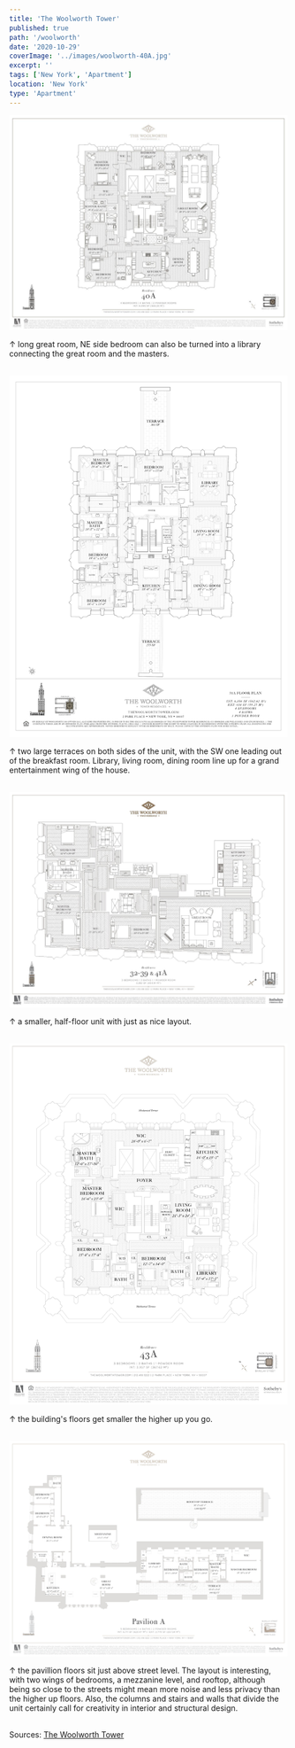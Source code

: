 ```yaml
---
title: 'The Woolworth Tower'
published: true
path: '/woolworth'
date: '2020-10-29'
coverImage: '../images/woolworth-40A.jpg'
excerpt: ''
tags: ['New York', 'Apartment']
location: 'New York'
type: 'Apartment'
---
```


![40A](../images/woolworth-40A.jpg)

&#8593; long great room, NE side bedroom can also be turned into a library connecting the great room and the masters. <br><br>

![40A](../images/woolworth-31A.jpg)

&#8593; two large terraces on both sides of the unit, with the SW one leading out of the breakfast room. Library, living room, dining room line up for a grand entertainment wing of the house. <br><br>

![40A](../images/woolworth-41A.jpg)

&#8593; a smaller, half-floor unit with just as nice layout. <br><br>

![40A](../images/woolworth-43A.jpg)

&#8593; the building's floors get smaller the higher up you go. <br><br>

![40A](../images/woolworth-pavillionA.jpg)

&#8593; the pavillion floors sit just above street level. The layout is interesting, with two wings of bedrooms, a mezzanine level, and rooftop, although being so close to the streets might mean more noise and less privacy than the higher up floors. Also, the columns and stairs and walls that divide the unit certainly call for creativity in interior and structural design. <br><br>

Sources: [The Woolworth Tower](https://thewoolworthtower.com/)
